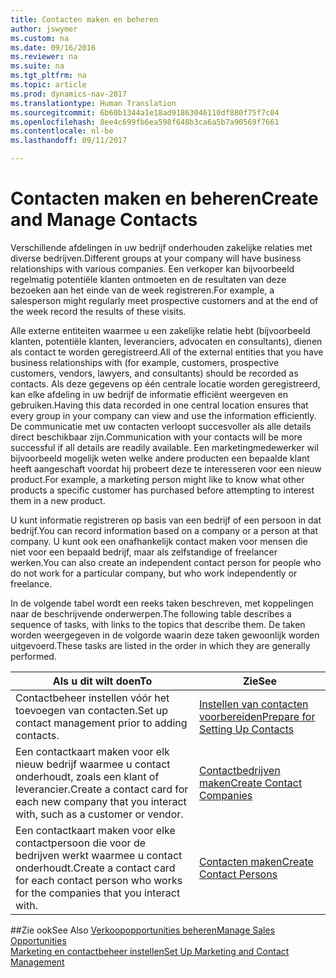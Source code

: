 ```yaml
---
title: Contacten maken en beheren
author: jswymer
ms.custom: na
ms.date: 09/16/2016
ms.reviewer: na
ms.suite: na
ms.tgt_pltfrm: na
ms.topic: article
ms.prod: dynamics-nav-2017
ms.translationtype: Human Translation
ms.sourcegitcommit: 6b60b1344a1e18ad91863046110df880f75f7c04
ms.openlocfilehash: 8ee4c699fb6ea598f648b3ca6a5b7a90569f7661
ms.contentlocale: nl-be
ms.lasthandoff: 09/11/2017

---
```

# <a name="create-and-manage-contacts"></a><span data-ttu-id="9e1c8-102">Contacten maken en beheren</span><span class="sxs-lookup"><span data-stu-id="9e1c8-102">Create and Manage Contacts</span></span>
<span data-ttu-id="9e1c8-103">Verschillende afdelingen in uw bedrijf onderhouden zakelijke relaties met diverse bedrijven.</span><span class="sxs-lookup"><span data-stu-id="9e1c8-103">Different groups at your company will have business relationships with various companies.</span></span> <span data-ttu-id="9e1c8-104">Een verkoper kan bijvoorbeeld regelmatig potentiële klanten ontmoeten en de resultaten van deze bezoeken aan het einde van de week registreren.</span><span class="sxs-lookup"><span data-stu-id="9e1c8-104">For example, a salesperson might regularly meet prospective customers and at the end of the week record the results of these visits.</span></span>

<span data-ttu-id="9e1c8-105">Alle externe entiteiten waarmee u een zakelijke relatie hebt (bijvoorbeeld klanten, potentiële klanten, leveranciers, advocaten en consultants), dienen als contact te worden geregistreerd.</span><span class="sxs-lookup"><span data-stu-id="9e1c8-105">All of the external entities that you have business relationships with (for example, customers, prospective customers, vendors, lawyers, and consultants) should be recorded as contacts.</span></span> <span data-ttu-id="9e1c8-106">Als deze gegevens op één centrale locatie worden geregistreerd, kan elke afdeling in uw bedrijf de informatie efficiënt weergeven en gebruiken.</span><span class="sxs-lookup"><span data-stu-id="9e1c8-106">Having this data recorded in one central location ensures that every group in your company can view and use the information efficiently.</span></span> <span data-ttu-id="9e1c8-107">De communicatie met uw contacten verloopt succesvoller als alle details direct beschikbaar zijn.</span><span class="sxs-lookup"><span data-stu-id="9e1c8-107">Communication with your contacts will be more successful if all details are readily available.</span></span> <span data-ttu-id="9e1c8-108">Een marketingmedewerker wil bijvoorbeeld mogelijk weten welke andere producten een bepaalde klant heeft aangeschaft voordat hij probeert deze te interesseren voor een nieuw product.</span><span class="sxs-lookup"><span data-stu-id="9e1c8-108">For example, a marketing person might like to know what other products a specific customer has purchased before attempting to interest them in a new product.</span></span>

<span data-ttu-id="9e1c8-109">U kunt informatie registreren op basis van een bedrijf of een persoon in dat bedrijf.</span><span class="sxs-lookup"><span data-stu-id="9e1c8-109">You can record information based on a company or a person at that company.</span></span> <span data-ttu-id="9e1c8-110">U kunt ook een onafhankelijk contact maken voor mensen die niet voor een bepaald bedrijf, maar als zelfstandige of freelancer werken.</span><span class="sxs-lookup"><span data-stu-id="9e1c8-110">You can also create an independent contact person for people who do not work for a particular company, but who work independently or freelance.</span></span>

<span data-ttu-id="9e1c8-111">In de volgende tabel wordt een reeks taken beschreven, met koppelingen naar de beschrijvende onderwerpen.</span><span class="sxs-lookup"><span data-stu-id="9e1c8-111">The following table describes a sequence of tasks, with links to the topics that describe them.</span></span> <span data-ttu-id="9e1c8-112">De taken worden weergegeven in de volgorde waarin deze taken gewoonlijk worden uitgevoerd.</span><span class="sxs-lookup"><span data-stu-id="9e1c8-112">These tasks are listed in the order in which they are generally performed.</span></span>

|<span data-ttu-id="9e1c8-113">Als u dit wilt doen</span><span class="sxs-lookup"><span data-stu-id="9e1c8-113">To</span></span> |<span data-ttu-id="9e1c8-114">Zie</span><span class="sxs-lookup"><span data-stu-id="9e1c8-114">See</span></span> |
|---|----|
|<span data-ttu-id="9e1c8-115">Contactbeheer instellen vóór het toevoegen van contacten.</span><span class="sxs-lookup"><span data-stu-id="9e1c8-115">Set up contact management prior to adding contacts.</span></span>|[<span data-ttu-id="9e1c8-116">Instellen van contacten voorbereiden</span><span class="sxs-lookup"><span data-stu-id="9e1c8-116">Prepare for Setting Up Contacts</span></span>](marketing-setup-contacts.md)|
|<span data-ttu-id="9e1c8-117">Een contactkaart maken voor elk nieuw bedrijf waarmee u contact onderhoudt, zoals een klant of leverancier.</span><span class="sxs-lookup"><span data-stu-id="9e1c8-117">Create a contact card for each new company that you interact with, such as a customer or vendor.</span></span>|[<span data-ttu-id="9e1c8-118">Contactbedrijven maken</span><span class="sxs-lookup"><span data-stu-id="9e1c8-118">Create Contact Companies</span></span>](marketing-create-contact-companies.md)|
|<span data-ttu-id="9e1c8-119">Een contactkaart maken voor elke contactpersoon die voor de bedrijven werkt waarmee u contact onderhoudt.</span><span class="sxs-lookup"><span data-stu-id="9e1c8-119">Create a contact card for each contact person who works for the companies that you interact with.</span></span>|[<span data-ttu-id="9e1c8-120">Contacten maken</span><span class="sxs-lookup"><span data-stu-id="9e1c8-120">Create Contact Persons</span></span>](marketing-create-contact-persons.md)|

##<a name="see-also"></a><span data-ttu-id="9e1c8-121">Zie ook</span><span class="sxs-lookup"><span data-stu-id="9e1c8-121">See Also</span></span>
[<span data-ttu-id="9e1c8-122">Verkoopopportunities beheren</span><span class="sxs-lookup"><span data-stu-id="9e1c8-122">Manage Sales Opportunities</span></span>](marketing-manage-sales-opportunities.md)  
[<span data-ttu-id="9e1c8-123">Marketing en contactbeheer instellen</span><span class="sxs-lookup"><span data-stu-id="9e1c8-123">Set Up Marketing and Contact Management</span></span>](marketing-setup-marketing.md)  

